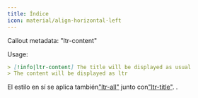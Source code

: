 ```yaml
---
title: Índice
icon: material/align-horizontal-left
---
```


Callout metadata: "ltr-content"

Usage:

```md
> [!info|ltr-content] The title will be displayed as usual
> The content will be displayed as ltr
```

El estilo en sí se aplica también["ltr-all"](../combined-styling/page-12.md)
junto con["ltr-title"](../title-styling/page-12.md).
.

